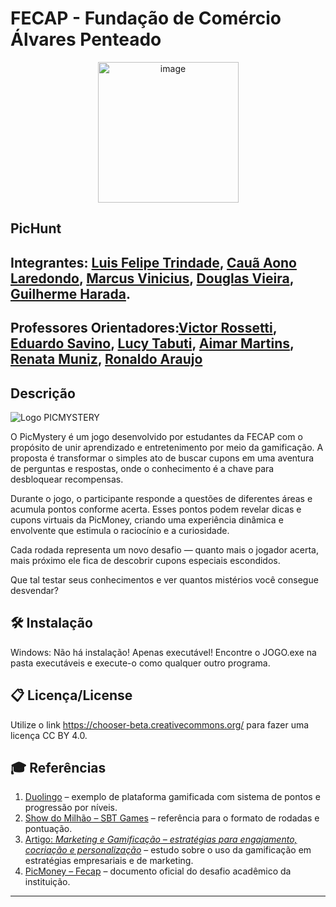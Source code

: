 # FECAP - Fundação de Comércio Álvares Penteado

<p align="center">
  <img width="225" height="225" alt="image" src="https://github.com/user-attachments/assets/7da25d1a-ff55-468d-bf16-9a56e42ee9d7" />

## PicHunt

## Integrantes: [Luis Felipe Trindade](#), [Cauã Aono Laredondo](#), [Marcus Vinicius](#), [Douglas Vieira](#), [Guilherme Harada](#).

## Professores Orientadores:[Victor Rossetti](#), [Eduardo Savino](#), [Lucy Tabuti](#),  [Aimar Martins](#), [Renata Muniz](#), [Ronaldo Araujo](#)

## Descrição
![Logo PICMYSTERY](https://github.com/user-attachments/assets/8ef3ee2f-064d-4353-b324-da5be77aa7c9)

O PicMystery é um jogo desenvolvido por estudantes da FECAP com o propósito de unir aprendizado e entretenimento por meio da gamificação.
A proposta é transformar o simples ato de buscar cupons em uma aventura de perguntas e respostas, onde o conhecimento é a chave para desbloquear recompensas.

Durante o jogo, o participante responde a questões de diferentes áreas e acumula pontos conforme acerta.
Esses pontos podem revelar dicas e cupons virtuais da PicMoney, criando uma experiência dinâmica e envolvente que estimula o raciocínio e a curiosidade.

Cada rodada representa um novo desafio — quanto mais o jogador acerta, mais próximo ele fica de descobrir cupons especiais escondidos.

Que tal testar seus conhecimentos e ver quantos mistérios você consegue desvendar?

## 🛠 Instalação
Windows:
Não há instalação! Apenas executável! Encontre o JOGO.exe na pasta executáveis e execute-o como qualquer outro programa.

## 📋 Licença/License
Utilize o link https://chooser-beta.creativecommons.org/ para fazer uma licença CC BY 4.0.

## 🎓 Referências
1. [Duolingo](https://www.duolingo.com/) – exemplo de plataforma gamificada com sistema de pontos e progressão por níveis.  
2. [Show do Milhão – SBT Games](https://www.youtube.com/watch?v=HDyfJF9DNLQ) – referência para o formato de rodadas e pontuação.  
3. [Artigo: *Marketing e Gamificação – estratégias para engajamento, cocriação e personalização*](https://revistas.fibbauru.br/multiplicidadefib/article/view/671) – estudo sobre o uso da gamificação em estratégias empresariais e de marketing.  
4. [PicMoney – Fecap](https://github.com/user-attachments/files/22894839/PicMoney.Projeto.Interdisciplinar.FECAP.pdf) – documento oficial do desafio acadêmico da instituição.  


---





